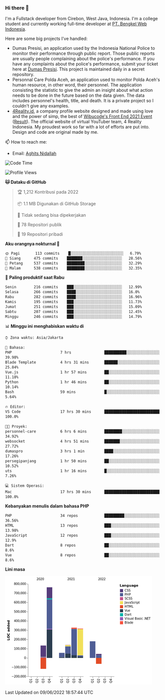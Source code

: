 ### Hi there 👋
I'm a Fullstack developer from Cirebon, West Java, Indonesia. I'm a college student and currently working full-time developer at [PT. Bengkel Web Indonesia](https://github.com/PT-Bengkel-Web-Indonesia).

Here are some big projects I've handled:
- Dumas Presisi, an application used by the Indonesia National Police to monitor their performance through public report. Those public reports are usually people complaining about the police's performance. If you have any complaints about the police's performance, submit your ticket here at [Dumas Presisi](https://dumaspresisi.polri.go.id/dumaspro). This project is maintained daily in a secret repository.
- Personnal Care Polda Aceh, an application used to monitor Polda Aceh's human resource, in other word, their personnel. The application consisting the statistic to give the admin an insight about what action needs to be done in the future based on the data given. The data includes personnel's health, title, and death. It is a private project so I couldn't give any examples.
- [4Reality.id](https://4reality.id), a company profile website designed and made using love and the power of simp, the best of [Wibucode's Front End 2021 Event](https://github.com/wibucode02/submision-event-frontend-2021) ([Result](https://github.com/wibucode02/top-5-pemenang-event-front-end-wibucode-2021)). The official website of virtual YouTuber team, 4 Reality Indonesia. My proudest work so far with a lot of efforts are put into. Design and code are original made by me.

📫 How to reach me:
- Email: [Aghits Nidallah](mailto:yourlovelydev@gmail.com)

<!--START_SECTION:waka-->
![Code Time](http://img.shields.io/badge/Code%20Time-0%20secs-blue)

![Profile Views](http://img.shields.io/badge/Profil%20dilihat-0-blue)

**🐱 Dataku di GitHub** 

> 🏆 1,212 Kontribusi pada 2022
 > 
> 📦 1.1 MB Digunakan di GitHub Storage 
 > 
> 🚫 Tidak sedang bisa dipekerjakan
 > 
> 📜 78 Repositori publik 
 > 
> 🔑 19 Repositori pribadi  
 > 
**Aku orangnya nokturnal 🦉** 

```text
🌞 Pagi       113 commits    █░░░░░░░░░░░░░░░░░░░░░░░░   6.79% 
🌆 Siang      475 commits    ███████░░░░░░░░░░░░░░░░░░   28.56% 
🌃 Petang     537 commits    ████████░░░░░░░░░░░░░░░░░   32.29% 
🌙 Malam      538 commits    ████████░░░░░░░░░░░░░░░░░   32.35%

```
📅 **Paling produktif saat Rabu** 

```text
Senin        216 commits    ███░░░░░░░░░░░░░░░░░░░░░░   12.99% 
Selasa       266 commits    ████░░░░░░░░░░░░░░░░░░░░░   16.0% 
Rabu         282 commits    ████░░░░░░░░░░░░░░░░░░░░░   16.96% 
Kamis        195 commits    ███░░░░░░░░░░░░░░░░░░░░░░   11.73% 
Jumat        251 commits    ███░░░░░░░░░░░░░░░░░░░░░░   15.09% 
Sabtu        207 commits    ███░░░░░░░░░░░░░░░░░░░░░░   12.45% 
Minggu       246 commits    ███░░░░░░░░░░░░░░░░░░░░░░   14.79%

```


📊 **Minggu ini menghabiskan waktu di** 

```text
⌚︎ Zona waktu: Asia/Jakarta

💬 Bahasa: 
PHP                      7 hrs               ██████████░░░░░░░░░░░░░░░   39.98% 
Blade Template           4 hrs 31 mins       ██████░░░░░░░░░░░░░░░░░░░   25.84% 
Vue.js                   1 hr 57 mins        ██░░░░░░░░░░░░░░░░░░░░░░░   11.18% 
Python                   1 hr 46 mins        ██░░░░░░░░░░░░░░░░░░░░░░░   10.14% 
Bash                     59 mins             █░░░░░░░░░░░░░░░░░░░░░░░░   5.64%

🔥 Editor: 
VS Code                  17 hrs 30 mins      █████████████████████████   100.0%

🐱‍💻 Proyek: 
personnel-care           6 hrs 6 mins        ████████░░░░░░░░░░░░░░░░░   34.92% 
websocket                4 hrs 51 mins       ███████░░░░░░░░░░░░░░░░░░   27.72% 
dumaspro                 3 hrs 1 min         ████░░░░░░░░░░░░░░░░░░░░░   17.26% 
persegipanjang           1 hr 50 mins        ██░░░░░░░░░░░░░░░░░░░░░░░   10.52% 
uts                      1 hr 16 mins        █░░░░░░░░░░░░░░░░░░░░░░░░   7.26%

💻 Sistem Operasi: 
Mac                      17 hrs 30 mins      █████████████████████████   100.0%

```

**Kebanyakan menulis dalam bahasa PHP** 

```text
PHP                      34 repos            █████████░░░░░░░░░░░░░░░░   36.56% 
HTML                     13 repos            ███░░░░░░░░░░░░░░░░░░░░░░   13.98% 
JavaScript               12 repos            ███░░░░░░░░░░░░░░░░░░░░░░   12.9% 
Dart                     8 repos             ██░░░░░░░░░░░░░░░░░░░░░░░   8.6% 
Vue                      8 repos             ██░░░░░░░░░░░░░░░░░░░░░░░   8.6%

```


**Lini masa**

![Chart not found](https://raw.githubusercontent.com/NikarashiHatsu/NikarashiHatsu/master/charts/bar_graph.png) 


 Last Updated on 09/06/2022 18:57:44 UTC
<!--END_SECTION:waka-->
